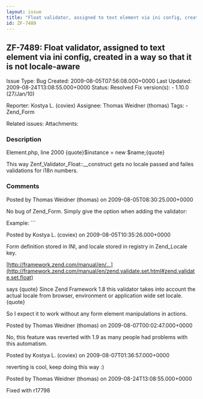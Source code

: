 ```yaml
---
layout: issue
title: "Float validator, assigned to text element via ini config, created in a way so that it is not locale-aware"
id: ZF-7489
---
```


ZF-7489: Float validator, assigned to text element via ini config, created in a way so that it is not locale-aware
------------------------------------------------------------------------------------------------------------------

 Issue Type: Bug Created: 2009-08-05T07:56:08.000+0000 Last Updated: 2009-08-24T13:08:55.000+0000 Status: Resolved Fix version(s): - 1.10.0 (27/Jan/10)
 
 Reporter:  Kostya L. (coviex)  Assignee:  Thomas Weidner (thomas)  Tags: - Zend\_Form
 
 Related issues: 
 Attachments: 
### Description

Element.php, line 2000 {quote}$instance = new $name;{quote}

This way Zenf\_Validator\_Float::\_\_construct gets no locale passed and failes validations for i18n numbers.

 

 

### Comments

Posted by Thomas Weidner (thomas) on 2009-08-05T08:30:25.000+0000

No bug of Zend\_Form. Simply give the option when adding the validator:

Example: ```

 

 

Posted by Kostya L. (coviex) on 2009-08-05T10:35:26.000+0000

Form definition stored in INI, and locale stored in registry in Zend\_Locale key.

[http://framework.zend.com/manual/en/…](http://framework.zend.com/manual/en/zend.validate.set.html#zend.validate.set.float)

says {quote} Since Zend Framework 1.8 this validator takes into account the actual locale from browser, environment or application wide set locale. {quote}

So I expect it to work without any form element manipulations in actions.

 

 

Posted by Thomas Weidner (thomas) on 2009-08-07T00:02:47.000+0000

No, this feature was reverted with 1.9 as many people had problems with this automatism.

 

 

Posted by Kostya L. (coviex) on 2009-08-07T01:36:57.000+0000

reverting is cool, keep doing this way :)

 

 

Posted by Thomas Weidner (thomas) on 2009-08-24T13:08:55.000+0000

Fixed with r17798

 

 